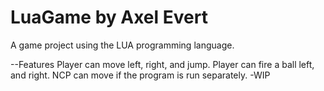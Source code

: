 LuaGame by Axel Evert
=======

A game project using the LUA programming language.

--Features
  Player can move left, right, and jump.
  Player can fire a ball left, and right.
  NCP can move if the program is run separately. -WIP
